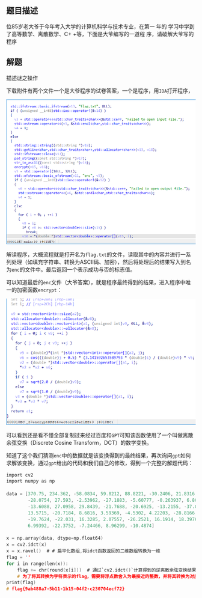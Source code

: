 ## 题目描述

位85岁老大爷于今年考入大学的计算机科学与技术专业，在第一 年的
学习中学到了高等数学、离散数学、C+ +等，下面是大爷编写的一道程
序，请破解大爷写的程序

## 解题

描述谜之操作

下载附件有两个文件一个是大爷程序的试卷答案，一个是程序，用`IDA`打开程序，

![image-20240220154919784](./img/BWBA/image-20240220154919784.png)

解读程序，大概流程就是打开名为`flag.txt`的文件，读取其中的内容并进行一系列处理（如填充字符串、转换为ASCII码、加密），然后将处理后的结果写入到名为`enc`的文件中。最后返回一个表示成功与否的标志值。

可以知道最后的`enc`文件（大爷答案），就是程序最终得到的结果，进入程序中唯一的加密函数`encrypt`：

![image-20240220154938331](./img/BWBA/image-20240220154938331.png)

可以看到还是看不懂全部复制过来经过百度和`GPT`可知该函数使用了一个叫做离散余弦变换（Discrete Cosine Transform，DCT）的数学变换。

知道了这个我们猜测`enc`中的数据就是该变换得到的最终结果，再次询问`gpt`如何求解该变换，通过`gpt`给出的代码和我们自己的修改，得到一个完整的解题代码：

```c
import cv2
import numpy as np

data = [370.75, 234.362, -58.0834, 59.8212, 88.8221, -30.2406, 21.8316, 49.9781, -33.5259, 2.69675, 43.5386, -30.2925,
        -28.0754, 27.593, -2.53962, -27.1883, -5.60777, -0.263937, 6.80326, 8.03022, -6.34681, -0.89506, -6.80685,
        -13.6088, 27.0958, 29.8439, -21.7688, -20.6925, -13.2155, -37.0994, 2.23679, 37.6699, -3.5, 9.85188, 57.2806,
        13.5715, -20.7184, 8.6816, 3.59369, -4.5302, 4.22203, -28.8166, -23.695, 31.2268, 6.58823, -39.9966, -20.7877,
        -19.7624, -22.031, 16.3285, 2.07557, -26.2521, 16.1914, 18.3976, -26.9295, 3.03769, 41.0412, 20.2598, 14.991,
        6.99392, -22.3752, -7.24466, 8.96299, -10.4874]

x = np.array(data, dtype=np.float64)
x = cv2.idct(x)
x = x.ravel()  # # 扁平化数组,将idct函数返回的二维数组转换为一维
flag = ''
for i in range(len(x)):
    flag += chr(round(x[i]))  # 通过`cv2.idct()`计算得到的逆离散余弦变换结果`x`是浮点数数组。
    # 为了将其转换为字符表示的flag，需要将浮点数舍入为最接近的整数，并将其转换为对应的Unicode字符。
print(flag)
# flag{9ab488a7-5b11-1b15-04f2-c230704ecf72}
```

